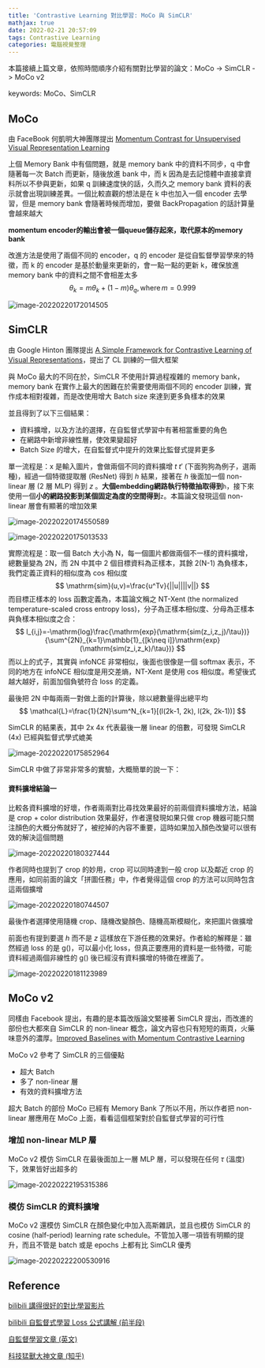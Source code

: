 ```yaml
---
title: 'Contrastive Learning 對比學習: MoCo 與 SimCLR'
mathjax: true
date: 2022-02-21 20:57:09
tags: Contrastive Learning
categories: 電腦視覺整理
---
```


本篇接續上篇文章，依照時間順序介紹有關對比學習的論文：MoCo -> SimCLR -> MoCo v2

keywords: MoCo、SimCLR
<!--more-->


## MoCo

由 FaceBook 何凱明大神團隊提出 [Momentum Contrast for Unsupervised Visual Representation Learning](https://arxiv.org/pdf/1911.05722.pdf)

上個 Memory Bank 中有個問題，就是 memory bank 中的資料不同步，q 中會隨著每一次 Batch 而更新，隨後放進 bank 中，而 k 因為是去記憶體中直接拿資料所以不參與更新，如果 q 訓練速度快的話，久而久之 memory bank 資料的表示就會出現訓練差異。一個比較直觀的想法是在 k 中也加入一個 encoder 去學習，但是 memory bank 會隨著時候而增加，要做 BackPropagation 的話計算量會越來越大

**momentum encoder的輸出會被一個queue儲存起來，取代原本的memory bank**

改進方法是使用了兩個不同的 encoder，q 的 encoder 是從自監督學習學來的特徵，而 k 的 encoder 是基於動量來更新的，會一點一點的更新 k，確保放進 memory bank 中的資料之間不會相差太多
$$
\theta_k = m\theta_k + (1-m)\theta_q,\,\mathrm{where}\,m=0.999
$$


![image-20220220172014505](https://i.imgur.com/1pVnv8m.png)

## SimCLR

由 Google Hinton 團隊提出 [A Simple Framework for Contrastive Learning of Visual Representations](https://arxiv.org/pdf/2002.05709.pdf)，提出了 CL 訓練的一個大框架

與 MoCo 最大的不同在於，SimCLR 不使用計算過程複雜的 memory bank，memory bank 在實作上最大的困難在於需要使用兩個不同的 encoder 訓練，實作成本相對複雜，而是改使用增大 Batch size 來達到更多負樣本的效果

並且得到了以下三個結果：

* 資料擴增，以及方法的選擇，在自監督式學習中有著相當重要的角色
* 在網路中新增非線性層，使效果變超好
* Batch Size 的增大，在自監督式中提升的效果比監督式提昇更多

單一流程是：x 是輸入圖片，會做兩個不同的資料擴增 $t$ $t'$ (下面狗狗為例子，選兩種)，經過一個特徵提取層 (ResNet) 得到 $h$ 結果，接著在 $h$ 後面加一個 non-linear 層 (2 層 MLP) 得到 $z$ 。**大個embedding網路執行特徵抽取得到**`h`，接下來使用一個**小的網路投影到某個固定為度的空間得到**`z`。本篇論文發現這個 non-linear 層會有顯著的增加效果

![image-20220220174550589](https://i.imgur.com/QqFzOn3.png)

![image-20220220175013533](https://i.imgur.com/JRjgGk4.png)

實際流程是：取一個 Batch 大小為 N，每一個圖片都做兩個不一樣的資料擴增，總數量變為 2N，而 2N 中其中 2 個目標資料為正樣本，其餘 2(N-1) 為負樣本，我們定義正資料的相似度為 cos 相似度
$$
  \mathrm{sim}(u,v)=\frac{u^Tv}{||u||||v||}
$$
而目標正樣本的 loss 函數定義為，本篇論文稱之 NT-Xent (the normalized temperature-scaled cross entropy loss)，分子為正樣本相似度、分母為正樣本與負樣本相似度之合：
$$
l_{i,j}=-\mathrm{log}\frac{\mathrm{exp}(\mathrm{sim(z_i,z_j)/\tau})}{\sum^{2N}_{k=1}\mathbb{1}_{[k\neq i]}\mathrm{exp}(\mathrm{sim(z_i,z_k)/\tau})}
$$
而以上的式子，其實與 infoNCE 非常相似，後面也很像是一個 softmax 表示，不同的地方在 infoNCE 相似度是用交差熵，NT-Xent 是使用 cos 相似度。希望後式越大越好，前面加個負號符合 loss 的定義。

最後把 2N 中每兩兩一對做上面的計算後，除以總數量得出總平均
$$
\mathcal{L}=\frac{1}{2N}\sum^N_{k=1}[(l(2k-1, 2k), l(2k, 2k-1))]
$$


SimCLR 的結果表，其中 2x 4x 代表最後一層 linear 的倍數，可發現 SimCLR (4x) 已經與監督式學式媲美

![image-20220220175852964](https://i.imgur.com/wgBlabt.png)

SimCLR 中做了非常非常多的實驗，大概簡單的說一下：

#### 資料擴增結論一

比較各資料擴增的好壞，作者兩兩對比尋找效果最好的前兩個資料擴增方法，結論是 crop + color distribution 效果最好，作者還發現如果只做 crop 機器可能只關注顏色的大概分佈就好了，被挖掉的內容不重要，這時如果加入顏色改變可以很有效的解決這個問題

![image-20220220180327444](https://i.imgur.com/horypbk.png)

作者同時也提到了 crop 的妙用，crop 可以同時達到一般 crop 以及鄰近 crop 的應用，如同前面的論文「拼圖任務」中，作者覺得這個 crop 的方法可以同時包含這兩個擴增

![image-20220220180744507](https://i.imgur.com/sQ6GHKH.png)

最後作者選擇使用隨機 crop、隨機改變顏色、隨機高斯模糊化，來把圖片做擴增

前面也有提到要選 $h$ 而不是 $z$ 這樣放在下游任務的效果好。作者給的解釋是：雖然經過 loss 的是 g()，可以最小化 loss，但真正要應用的資料是一些特徵，可能資料經過兩個非線性的 g() 後已經沒有資料擴增的特徵在裡面了。

![image-20220220181123989](https://i.imgur.com/WUtUUAy.png)

## MoCo v2

同樣由 Facebook 提出，有趣的是本篇改版論文緊接著 SimCLR 提出，而改進的部份也大都來自 SimCLR 的 non-linear 概念，論文內容也只有短短的兩頁，火藥味意外的濃厚。[Improved Baselines with Momentum Contrastive Learning](https://arxiv.org/pdf/2003.04297.pdf)

MoCo v2 參考了 SimCLR 的三個優點

* 超大 Batch
* 多了 non-linear 層
* 有效的資料擴增方法

超大 Batch 的部份 MoCo 已經有 Memory Bank 了所以不用，所以作者把 non-linear 層應用在 MoCo 上面，看看這個框架對於自監督式學習的可行性

### 增加 non-linear MLP 層

MoCo v2 模仿 SimCLR 在最後面加上一層 MLP 層，可以發現在任何 $\tau$ (溫度) 下，效果皆好出超多的

![image-20220222195315386](https://i.imgur.com/gP7PlXP.png)

### 模仿 SimCLR 的資料擴增

MoCo v2 還模仿 SimCLR 在顏色變化中加入高斯雜訊，並且也模仿 SimCLR 的 cosine (half-period) learning rate schedule。不管加入哪一項皆有明顯的提升，而且不管是 batch 或是 epochs 上都有比 SimCLR 優秀

![image-20220222200530916](https://i.imgur.com/dmhbTYb.png)

## Reference

[bilibili 講得很好的對比學習影片](https://www.bilibili.com/video/BV1v5411x7rD?share_source=copy_web)

[bilibili 自監督式學習 Loss 公式講解 (前半段)](https://www.bilibili.com/video/BV1Sa4y1x7Am?share_source=copy_web)

[自監督學習文章 (英文)](https://ankeshanand.com/blog/2020/01/26/contrative-self-supervised-learning.html)

[科技猛獸大神文章 (知乎)](https://zhuanlan.zhihu.com/p/378953015)